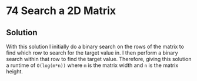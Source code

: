 # 74 Search a 2D Matrix

## Solution
With this solution I initially do a binary search on the rows of the matrix to find which row to search for the target
value in. I then perform a binary search within that row to find the target value. Therefore, giving this solution
a runtime of `O(log(m*n))` where `m` is the matrix width and `n` is the matrix height. 